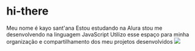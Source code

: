 # hi-there
Meu nome é kayo sant'ana
Estou estudando na Alura
stou me desenvolvendo na linguagem JavaScript
Utilizo esse espaço para minha organização e compartilhamento dos meu projetos desenvolvidos
![](https://media.giphy.com/media/v1.Y2lkPTc5MGI3NjExcXg3eHJ4YWxtaWkxejBud290d2RncHU4dGtzY2d6N2o4N3FyZjUxMyZlcD12MV9naWZzX3NlYXJjaCZjdD1n/zbNWaBLUnZMtfJieGp/giphy.gif)
